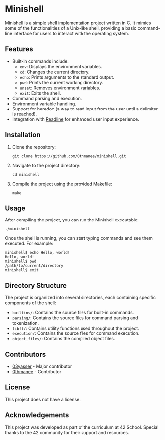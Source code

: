 
<body>
    <h1>Minishell</h1>
    <p>Minishell is a simple shell implementation project written in C. It mimics some of the functionalities of a Unix-like shell, providing a basic command-line interface for users to interact with the operating system.</p>
    <h2>Features</h2>
    <ul>
        <li>Built-in commands include:
            <ul>
                <li><code>env</code>: Displays the environment variables.</li>
                <li><code>cd</code>: Changes the current directory.</li>
                <li><code>echo</code>: Prints arguments to the standard output.</li>
                <li><code>pwd</code>: Prints the current working directory.</li>
                <li><code>unset</code>: Removes environment variables.</li>
                <li><code>exit</code>: Exits the shell.</li>
            </ul>
        </li>
        <li>Command parsing and execution.</li>
        <li>Environment variable handling.</li>
        <li>Support for heredoc (a way to read input from the user until a delimiter is reached).</li>
        <li>Integration with <a href="https://tiswww.case.edu/php/chet/readline/rltop.html">Readline</a> for enhanced user input experience.</li>
    </ul>
    <h2>Installation</h2>
    <ol>
        <li>Clone the repository:
            <pre><code>git clone https://github.com/0thmanee/minishell.git</code></pre>
        </li>
        <li>Navigate to the project directory:
            <pre><code>cd minishell</code></pre>
        </li>
        <li>Compile the project using the provided Makefile:
            <pre><code>make</code></pre>
        </li>
    </ol>
    <h2>Usage</h2>
    <p>After compiling the project, you can run the Minishell executable:</p>
    <pre><code>./minishell</code></pre>
    <p>Once the shell is running, you can start typing commands and see them executed. For example:</p>
    <pre><code>minishell$ echo Hello, world!
Hello, world!
minishell$ pwd
/path/to/current/directory
minishell$ exit
</code></pre>
    <h2>Directory Structure</h2>
    <p>The project is organized into several directories, each containing specific components of the shell:</p>
    <ul>
        <li><code>builtins/</code>: Contains the source files for built-in commands.</li>
        <li><code>parsing/</code>: Contains the source files for command parsing and tokenization.</li>
        <li><code>libft/</code>: Contains utility functions used throughout the project.</li>
        <li><code>execution/</code>: Contains the source files for command execution.</li>
        <li><code>object_files/</code>: Contains the compiled object files.</li>
    </ul>
    <h2>Contributors</h2>
    <ul>
        <li><a href="https://github.com/03yasser">03yasser</a> - Major contributor</li>
        <li><a href="https://github.com/0thmanee">0thmanee</a> - Contributor</li>
    </ul>
    <h2>License</h2>
    <p>This project does not have a license.</p>
    <h2>Acknowledgements</h2>
    <p>This project was developed as part of the curriculum at 42 School. Special thanks to the 42 community for their support and resources.</p>
</body>
</html>
